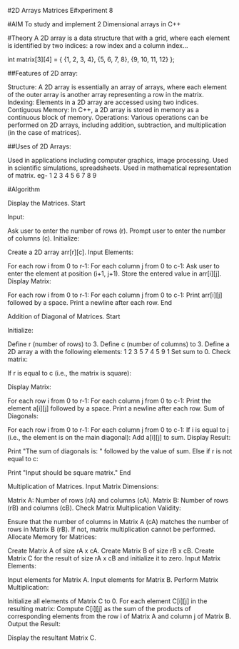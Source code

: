 #2D Arrays Matrices
E#xperiment 8

#AIM
To study and implement 2 Dimensional arrays in C++

#Theory
A 2D array is a data structure that with a grid, where each element is identified by two indices: a row index and a column index...

int matrix[3][4] = {
    {1, 2, 3, 4},
    {5, 6, 7, 8},
    {9, 10, 11, 12}
};

##Features of 2D array:

Structure: A 2D array is essentially an array of arrays, where each element of the outer array is another array representing a row in the matrix.
Indexing: Elements in a 2D array are accessed using two indices.
Contiguous Memory: In C++, a 2D array is stored in memory as a continuous block of memory.
Operations: Various operations can be performed on 2D arrays, including addition, subtraction, and multiplication (in the case of matrices).

##Uses of 2D Arrays:

Used in applications including computer graphics, image processing.
Used in scientific simulations, spreadsheets.
Used in mathematical representation of matrix. eg-
1	2	3
4	5	6
7	8	9

#Algorithm

Display the Matrices.
Start

Input:

Ask user to enter the number of rows (r).
Prompt user to enter the number of columns (c).
Initialize:

Create a 2D array arr[r][c].
Input Elements:

For each row i from 0 to r-1:
For each column j from 0 to c-1:
Ask user to enter the element at position (i+1, j+1).
Store the entered value in arr[i][j].
Display Matrix:

For each row i from 0 to r-1:
For each column j from 0 to c-1:
Print arr[i][j] followed by a space.
Print a newline after each row.
End

Addition of Diagonal of Matrices.
Start

Initialize:

Define r (number of rows) to 3.
Define c (number of columns) to 3.
Define a 2D array a with the following elements:
1 2 3
5 7 4
5 9 1
Set sum to 0.
Check matrix:

If r is equal to c (i.e., the matrix is square):

Display Matrix:

For each row i from 0 to r-1:
For each column j from 0 to c-1:
Print the element a[i][j] followed by a space.
Print a newline after each row.
Sum of Diagonals:

For each row i from 0 to r-1:
For each column j from 0 to c-1:
If i is equal to j (i.e., the element is on the main diagonal):
Add a[i][j] to sum.
Display Result:

Print "The sum of diagonals is: " followed by the value of sum.
Else if r is not equal to c:

Print "Input should be square matrix."
End

Multiplication of Matrices.
Input Matrix Dimensions:

Matrix A: Number of rows (rA) and columns (cA).
Matrix B: Number of rows (rB) and columns (cB).
Check Matrix Multiplication Validity:

Ensure that the number of columns in Matrix A (cA) matches the number of rows in Matrix B (rB). If not, matrix multiplication cannot be performed.
Allocate Memory for Matrices:

Create Matrix A of size rA x cA.
Create Matrix B of size rB x cB.
Create Matrix C for the result of size rA x cB and initialize it to zero.
Input Matrix Elements:

Input elements for Matrix A.
Input elements for Matrix B.
Perform Matrix Multiplication:

Initialize all elements of Matrix C to 0.
For each element C[i][j] in the resulting matrix:
Compute C[i][j] as the sum of the products of corresponding elements from the row i of Matrix A and column j of Matrix B.
Output the Result:

Display the resultant Matrix C.
